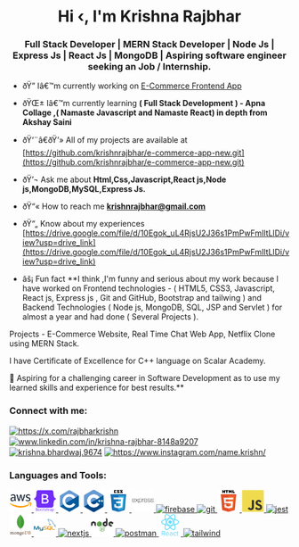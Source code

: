 <h1 align="center">Hi ‹, I'm Krishna Rajbhar</h1>
<h3 align="center">Full Stack Developer | MERN Stack Developer | Node Js | Express Js | React Js | MongoDB | Aspiring software engineer seeking an Job / Internship.</h3>

- ðŸ”­ Iâ€™m currently working on [E-Commerce Frontend App](https://github.com/krishnrajbhar/e-commerce-app-new.git)

- ðŸŒ± Iâ€™m currently learning **( Full Stack Development ) - Apna Collage ,( Namaste Javascript and Namaste React) in depth from Akshay Saini**

- ðŸ‘¨â€ðŸ’» All of my projects are available at [https://github.com/krishnrajbhar/e-commerce-app-new.git](https://github.com/krishnrajbhar/e-commerce-app-new.git)

- ðŸ’¬ Ask me about **Html,Css,Javascript,React js,Node js,MongoDB,MySQL,Express Js.**

- ðŸ“« How to reach me **krishnrajbhar@gmail.com**

- ðŸ“„ Know about my experiences [https://drive.google.com/file/d/10Egok_uL4RjsU2J36s1PmPwFmIltLlDi/view?usp=drive_link](https://drive.google.com/file/d/10Egok_uL4RjsU2J36s1PmPwFmIltLlDi/view?usp=drive_link)

- âš¡ Fun fact **I think ,I'm funny and serious about my work because I have worked on Frontend technologies - ( HTML5, CSS3, Javascript, React js, Express js , Git and GitHub, Bootstrap and tailwing ) and Backend Technologies ( Node js, MongoDB, SQL, JSP and Servlet ) for almost a year and had done ( Several Projects ).

Projects - E-Commerce Website, Real Time Chat Web App, Netflix Clone using MERN Stack.

I have Certificate of Excellence for C++ language on Scalar Academy.

💼 Aspiring for a challenging career in Software Development as to use my learned skills and experience for best results.**

<h3 align="left">Connect with me:</h3>
<p align="left">
<a href="https://twitter.com/https://x.com/rajbharkrishn" target="blank"><img align="center" src="https://raw.githubusercontent.com/rahuldkjain/github-profile-readme-generator/master/src/images/icons/Social/twitter.svg" alt="https://x.com/rajbharkrishn" height="30" width="40" /></a>
<a href="https://linkedin.com/in/www.linkedin.com/in/krishna-rajbhar-8148a9207" target="blank"><img align="center" src="https://raw.githubusercontent.com/rahuldkjain/github-profile-readme-generator/master/src/images/icons/Social/linked-in-alt.svg" alt="www.linkedin.com/in/krishna-rajbhar-8148a9207" height="30" width="40" /></a>
<a href="https://fb.com/krishna.bhardwaj.9674" target="blank"><img align="center" src="https://raw.githubusercontent.com/rahuldkjain/github-profile-readme-generator/master/src/images/icons/Social/facebook.svg" alt="krishna.bhardwaj.9674" height="30" width="40" /></a>
<a href="https://instagram.com/https://www.instagram.com/name.krishn/" target="blank"><img align="center" src="https://raw.githubusercontent.com/rahuldkjain/github-profile-readme-generator/master/src/images/icons/Social/instagram.svg" alt="https://www.instagram.com/name.krishn/" height="30" width="40" /></a>
</p>

<h3 align="left">Languages and Tools:</h3>
<p align="left"> <a href="https://aws.amazon.com" target="_blank" rel="noreferrer"> <img src="https://raw.githubusercontent.com/devicons/devicon/master/icons/amazonwebservices/amazonwebservices-original-wordmark.svg" alt="aws" width="40" height="40"/> </a> <a href="https://getbootstrap.com" target="_blank" rel="noreferrer"> <img src="https://raw.githubusercontent.com/devicons/devicon/master/icons/bootstrap/bootstrap-plain-wordmark.svg" alt="bootstrap" width="40" height="40"/> </a> <a href="https://www.cprogramming.com/" target="_blank" rel="noreferrer"> <img src="https://raw.githubusercontent.com/devicons/devicon/master/icons/c/c-original.svg" alt="c" width="40" height="40"/> </a> <a href="https://www.w3schools.com/cpp/" target="_blank" rel="noreferrer"> <img src="https://raw.githubusercontent.com/devicons/devicon/master/icons/cplusplus/cplusplus-original.svg" alt="cplusplus" width="40" height="40"/> </a> <a href="https://www.w3schools.com/css/" target="_blank" rel="noreferrer"> <img src="https://raw.githubusercontent.com/devicons/devicon/master/icons/css3/css3-original-wordmark.svg" alt="css3" width="40" height="40"/> </a> <a href="https://expressjs.com" target="_blank" rel="noreferrer"> <img src="https://raw.githubusercontent.com/devicons/devicon/master/icons/express/express-original-wordmark.svg" alt="express" width="40" height="40"/> </a> <a href="https://firebase.google.com/" target="_blank" rel="noreferrer"> <img src="https://www.vectorlogo.zone/logos/firebase/firebase-icon.svg" alt="firebase" width="40" height="40"/> </a> <a href="https://git-scm.com/" target="_blank" rel="noreferrer"> <img src="https://www.vectorlogo.zone/logos/git-scm/git-scm-icon.svg" alt="git" width="40" height="40"/> </a> <a href="https://www.w3.org/html/" target="_blank" rel="noreferrer"> <img src="https://raw.githubusercontent.com/devicons/devicon/master/icons/html5/html5-original-wordmark.svg" alt="html5" width="40" height="40"/> </a> <a href="https://developer.mozilla.org/en-US/docs/Web/JavaScript" target="_blank" rel="noreferrer"> <img src="https://raw.githubusercontent.com/devicons/devicon/master/icons/javascript/javascript-original.svg" alt="javascript" width="40" height="40"/> </a> <a href="https://jestjs.io" target="_blank" rel="noreferrer"> <img src="https://www.vectorlogo.zone/logos/jestjsio/jestjsio-icon.svg" alt="jest" width="40" height="40"/> </a> <a href="https://www.mongodb.com/" target="_blank" rel="noreferrer"> <img src="https://raw.githubusercontent.com/devicons/devicon/master/icons/mongodb/mongodb-original-wordmark.svg" alt="mongodb" width="40" height="40"/> </a> <a href="https://www.mysql.com/" target="_blank" rel="noreferrer"> <img src="https://raw.githubusercontent.com/devicons/devicon/master/icons/mysql/mysql-original-wordmark.svg" alt="mysql" width="40" height="40"/> </a> <a href="https://nextjs.org/" target="_blank" rel="noreferrer"> <img src="https://cdn.worldvectorlogo.com/logos/nextjs-2.svg" alt="nextjs" width="40" height="40"/> </a> <a href="https://nodejs.org" target="_blank" rel="noreferrer"> <img src="https://raw.githubusercontent.com/devicons/devicon/master/icons/nodejs/nodejs-original-wordmark.svg" alt="nodejs" width="40" height="40"/> </a> <a href="https://postman.com" target="_blank" rel="noreferrer"> <img src="https://www.vectorlogo.zone/logos/getpostman/getpostman-icon.svg" alt="postman" width="40" height="40"/> </a> <a href="https://reactjs.org/" target="_blank" rel="noreferrer"> <img src="https://raw.githubusercontent.com/devicons/devicon/master/icons/react/react-original-wordmark.svg" alt="react" width="40" height="40"/> </a> <a href="https://tailwindcss.com/" target="_blank" rel="noreferrer"> <img src="https://www.vectorlogo.zone/logos/tailwindcss/tailwindcss-icon.svg" alt="tailwind" width="40" height="40"/> </a> </p>

